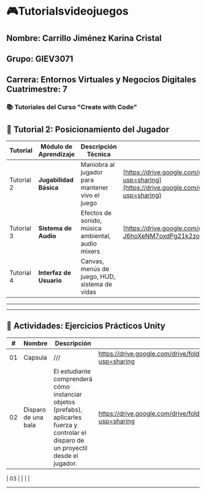 # 🎮Tutorialsvideojuegos

**Nombre:** Carrillo Jiménez Karina Cristal
--
**Grupo:** GIEV3071
--
**Carrera:** Entornos Virtuales y Negocios Digitales
**Cuatrimestre:** 7 
---

### 📚 Tutoriales del Curso "Create with Code"
## 🚀 Tutorial 2: Posicionamiento del Jugador


| Tutorial | Módulo de Aprendizaje | Descripción Técnica | Enlace de Evidencia |
|-------|------------------------|---------------------|-----------------------------------------|
| Tutorial 2 | **Jugabilidad Básica** | Maniobra al jugador para mantener vivo el juego | [https://drive.google.com/drive/folders/1thp2VxpACHfje6VvAYYPsi_gysmcbuOy?usp=sharing](https://drive.google.com/drive/folders/19ElKvVg1VqWHIJb3SIotmuy6zMcazcLM?usp=sharing) |
| Tutorial 3 | **Sistema de Audio** | Efectos de sonido, música ambiental, audio mixers | [https://drive.google.com/drive/folders/15--BoF-J6hoXeNM7oxdPg21k2zoReg6c?usp=sharing] |
| Tutorial 4 | **Interfaz de Usuario** | Canvas, menús de juego, HUD, sistema de vidas | |
---
---

## 📖 Actividades: Ejercicios Prácticos Unity

| # | Nombre | Descripción | Evidencia |
|---|---------|--------------|-----------|
| 01 | Capsula  | /// | https://drive.google.com/drive/folders/18hZMNsaR1_fScn1yZYKxJiP74beS18KA?usp=sharing |
| 02 | Disparo de una bala | El estudiante comprenderá cómo instanciar objetos (prefabs), aplicarles fuerza y controlar el disparo de un proyectil desde el jugador.  |https://drive.google.com/drive/folders/1i3qHFa9mzat-K4CAms1Cfxqw_TEfUPho?usp=sharing |

| 03 |  |  | |

---


